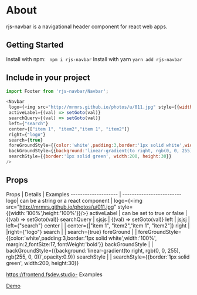 # About
rjs-navbar is a navigational header component for react web apps.


## Getting Started

Install with npm:
``` npm i rjs-navbar```
Install with yarn
```yarn add rjs-navbar```

## Include in your project
```javascript
import Footer from 'rjs-navbar/Navbar';
```

```javascript
<Navbar
 logo={<img src="http://mrmrs.github.io/photos/u/011.jpg" style={{width:'100%',height:'100%'}}/>}
 activeLabel={(val) => setGoto(val)}
 searchQuery={(val) => setGoto(val)}
 left={"search"}
 center={["item 1", "item2","item 1", "item2"]}
 right={"logo"}
 search={true}
 foreGroundStyle={{color:'white',padding:3,border:'1px solid white',width:'100%', margin:2,fontSize:17, fontWeight:'bold'}}
 backGroundStyle={{background:'linear-gradient(to right, rgb(0, 0, 255), rgb(255, 0, 0))',opacity:0.9}}
 searchStyle={{border:'1px solid green', width:200, height:30}}
/>
```

## Props
Props | Details  |  Examples
-------------------- | -------------------------
logo| can be a string or a react component |  logo={<img src="http://mrmrs.github.io/photos/u/011.jpg" style={{width:'100%',height:'100%'}}/>}
activeLabel | can be set to true or false | {(val) => setGoto(val)}
searchQuery | sjsjs | {(val) => setGoto(val)}
left | jsjsj | left={"search"}
center | |  center={["item 1", "item2","item 1", "item2"]}
right |   |right={"logo"}
search |  | search={true}
foreGround |  | foreGroundStyle={{color:'white',padding:3,border:'1px solid white',width:'100%', margin:2,fontSize:17, fontWeight:'bold'}}
backGroundStyle | | backGroundStyle={{background:'linear-gradient(to right, rgb(0, 0, 255), rgb(255, 0, 0))',opacity:0.9}}
searchStyle | |  searchStyle={{border:'1px solid green', width:200, height:30}}

https://frontend.fsdev.studio- Examples

[Demo](https://frontend.fsdev.studio)
